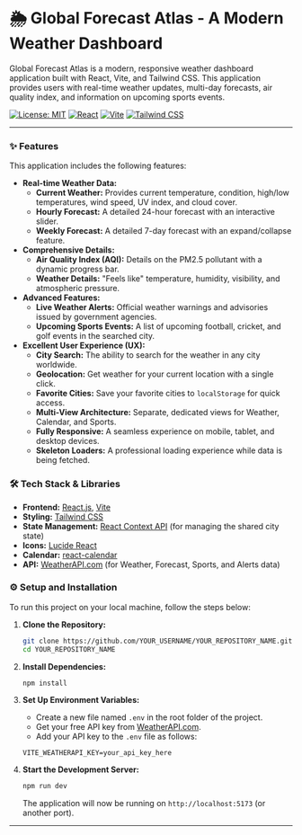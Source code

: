 # 🌦️ Global Forecast Atlas - A Modern Weather Dashboard

Global Forecast Atlas is a modern, responsive weather dashboard application built with React, Vite, and Tailwind CSS. This application provides users with real-time weather updates, multi-day forecasts, air quality index, and information on upcoming sports events.

[![License: MIT](https://img.shields.io/badge/License-MIT-yellow.svg)](https://opensource.org/licenses/MIT)
[![React](https://img.shields.io/badge/React-20232A?style=for-the-badge&logo=react&logoColor=61DAFB)](https://reactjs.org/)
[![Vite](https://img.shields.io/badge/Vite-646CFF?style=for-the-badge&logo=vite&logoColor=FFFFFF)](https://vitejs.dev/)
[![Tailwind CSS](https://img.shields.io/badge/Tailwind_CSS-38B2AC?style=for-the-badge&logo=tailwind-css&logoColor=FFFFFF)](https://tailwindcss.com/)

---

### ✨ Features

This application includes the following features:

*   **Real-time Weather Data:**
    *   **Current Weather:** Provides current temperature, condition, high/low temperatures, wind speed, UV index, and cloud cover.
    *   **Hourly Forecast:** A detailed 24-hour forecast with an interactive slider.
    *   **Weekly Forecast:** A detailed 7-day forecast with an expand/collapse feature.
*   **Comprehensive Details:**
    *   **Air Quality Index (AQI):** Details on the PM2.5 pollutant with a dynamic progress bar.
    *   **Weather Details:** "Feels like" temperature, humidity, visibility, and atmospheric pressure.
*   **Advanced Features:**
    *   **Live Weather Alerts:** Official weather warnings and advisories issued by government agencies.
    *   **Upcoming Sports Events:** A list of upcoming football, cricket, and golf events in the searched city.
*   **Excellent User Experience (UX):**
    *   **City Search:** The ability to search for the weather in any city worldwide.
    *   **Geolocation:** Get weather for your current location with a single click.
    *   **Favorite Cities:** Save your favorite cities to `localStorage` for quick access.
    *   **Multi-View Architecture:** Separate, dedicated views for Weather, Calendar, and Sports.
    *   **Fully Responsive:** A seamless experience on mobile, tablet, and desktop devices.
    *   **Skeleton Loaders:** A professional loading experience while data is being fetched.

### 🛠️ Tech Stack & Libraries

*   **Frontend:** [React.js](https://reactjs.org/), [Vite](https://vitejs.dev/)
*   **Styling:** [Tailwind CSS](https://tailwindcss.com/)
*   **State Management:** [React Context API](https://reactjs.org/docs/context.html) (for managing the shared city state)
*   **Icons:** [Lucide React](https://lucide.dev/guide/packages/lucide-react)
*   **Calendar:** [react-calendar](https://www.npmjs.com/package/react-calendar)
*   **API:** [WeatherAPI.com](https://www.weatherapi.com/) (for Weather, Forecast, Sports, and Alerts data)

### ⚙️ Setup and Installation

To run this project on your local machine, follow the steps below:

1.  **Clone the Repository:**
    ```bash
    git clone https://github.com/YOUR_USERNAME/YOUR_REPOSITORY_NAME.git
    cd YOUR_REPOSITORY_NAME
    ```

2.  **Install Dependencies:**
    ```bash
    npm install
    ```

3.  **Set Up Environment Variables:**
    *   Create a new file named `.env` in the root folder of the project.
    *   Get your free API key from [WeatherAPI.com](https://www.weatherapi.com/).
    *   Add your API key to the `.env` file as follows:
      ```
      VITE_WEATHERAPI_KEY=your_api_key_here
      ```

4.  **Start the Development Server:**
    ```bash
    npm run dev
    ```
    The application will now be running on `http://localhost:5173` (or another port).

---
